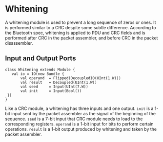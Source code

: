 ﻿# Whitening
A whitening module is used to prevent a long sequence of zeros or ones. It is performed similar to a CRC despite some subtle difference. According to the Bluetooth spec, whitening is applied to PDU and CRC fields and is performed after CRC in the packet assembler, and before CRC in the packet disassembler.

 
 ## Input and Output Ports
 ```
 class Whitening extends Module {
    val io = IO(new Bundle {
        val operand  = Flipped(DecoupledIO(UInt(1.W)))
        val result   = Decoupled(UInt(1.W))
        val seed     = Input(UInt(7.W))
        val init     = Input(Bool())       
  })
}
 ```
 Like a CRC module, a whitening has three inputs and one output. `init` is a 1-bit input sent by the packet assembler as the signal of the beginning of the sequence. `seed` is a 7-bit input that CRC module needs to load to the corresponding registers. `operand` is a 1-bit input for bits to perform certain operations. `result` is a 1-bit output produced by whitening and taken by the packet assembler. 
